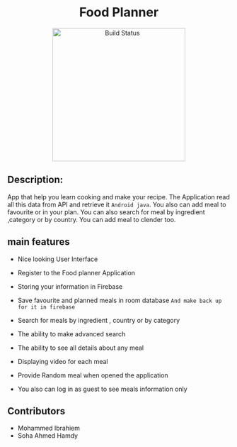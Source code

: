 <h1 align="center">Food Planner</h1>

<p align="center">
   <img src="https://user-images.githubusercontent.com/119635557/215336068-a27698d1-b1ff-432b-bf78-d5770d85102d.jpg" alt="Build Status" width="300">
</p>

## Description:
 
App that help you learn cooking and make your recipe. The Application read all this data from API and retrieve it `Android java`. You also can add meal to favourite or in your plan.
You can also search for meal by ingredient ,category or by country. You can add meal to clender too.

## main features

- Nice looking User Interface

- Register to the Food planner Application

- Storing your information in Firebase

- Save favourite and planned meals in room database `And make back up for it in firebase`

- Search for meals by ingredient , country or by category

- The ability to make advanced search

- The ability to see all details about any meal

- Displaying video for each meal

- Provide Random meal when opened the application

- You also can log in as guest to see meals information only



## Contributors

- Mohammed Ibrahiem
- Soha Ahmed Hamdy

